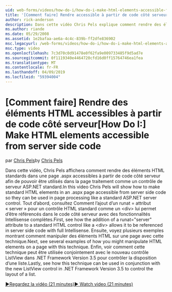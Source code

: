 ```yaml
---
uid: web-forms/videos/how-do-i/how-do-i-make-html-elements-accessible-from-server-side-code
title: '[Comment faire] Rendre accessible à partir de code côté serveur des éléments HTML | Microsoft Docs'
author: rick-anderson
description: Dans cette vidéo Chris Pels explique comment rendre des éléments HTML standards dans une page .aspx accessible à partir de code côté serveur afin de pouvoir être utilisés dans la page ment...
ms.author: riande
ms.date: 05/29/2008
ms.assetid: 1e2bafaa-ae6a-4c4c-839b-ff2dfe836902
msc.legacyurl: /web-forms/videos/how-do-i/how-do-i-make-html-elements-accessible-from-server-side-code
msc.type: video
ms.openlocfilehash: 7c3d70c0d91478e0f62fa9e009733485f9d5ad7e
ms.sourcegitcommit: 0f1119340e4464720cfd16d0ff15764746ea1fea
ms.translationtype: MT
ms.contentlocale: fr-FR
ms.lasthandoff: 04/09/2019
ms.locfileid: "59394004"
---
```

# <a name="how-do-i-make-html-elements-accessible-from-server-side-code"></a><span data-ttu-id="1292f-103">[Comment faire] Rendre des éléments HTML accessibles à partir de code côté serveur</span><span class="sxs-lookup"><span data-stu-id="1292f-103">[How Do I:] Make HTML elements accessible from server side code</span></span>

<span data-ttu-id="1292f-104">par [Chris Pels](https://twitter.com/chrispels)</span><span class="sxs-lookup"><span data-stu-id="1292f-104">by [Chris Pels](https://twitter.com/chrispels)</span></span>

<span data-ttu-id="1292f-105">Dans cette vidéo, Chris Pels affichera comment rendre des éléments HTML standards dans une page .aspx accessibles à partir de code côté serveur afin de pouvoir être utilisés dans la page traitement comme un contrôle de serveur ASP.NET standard.</span><span class="sxs-lookup"><span data-stu-id="1292f-105">In this video Chris Pels will show how to make standard HTML elements in an .aspx page accessible from server side code so they can be used in page processing like a standard ASP.NET server control.</span></span> <span data-ttu-id="1292f-106">Tout d’abord, consultez Comment l’ajout d’un runat = attribut « server » pour un contrôle HTML standard comme un &lt;div&gt; lui permet d’être référencés dans le code côté serveur avec des fonctionnalités Intellisense complètes.</span><span class="sxs-lookup"><span data-stu-id="1292f-106">First, see how the addition of a runat="server" attribute to a standard HTML control like a &lt;div&gt; allows it to be referenced in server side code with full Intellisense.</span></span> <span data-ttu-id="1292f-107">Ensuite, voyez plusieurs exemples montrant comment manipuler des éléments HTML sur une page avec cette technique.</span><span class="sxs-lookup"><span data-stu-id="1292f-107">Next, see several examples of how you might manipulate HTML elements on a page with this technique.</span></span> <span data-ttu-id="1292f-108">Enfin, voir comment cette technique peut être utilisée conjointement avec le nouveau contrôle ListView dans .NET Framework Version 3.5 pour contrôler la disposition d’une liste.</span><span class="sxs-lookup"><span data-stu-id="1292f-108">Lastly, see how this technique can be used in conjunction with the new ListView control in .NET Framework Version 3.5 to control the layout of a list.</span></span>

[<span data-ttu-id="1292f-109">&#9654;Regardez la vidéo (21 minutes)</span><span class="sxs-lookup"><span data-stu-id="1292f-109">&#9654; Watch video (21 minutes)</span></span>](https://channel9.msdn.com/Blogs/ASP-NET-Site-Videos/how-do-i-make-html-elements-accessible-from-server-side-code)
